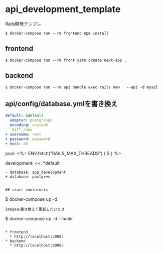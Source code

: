 # api_development_template

Rails開発テンプレ

```
$ docker-compose run --rm frontend npm install
```

## frontend
```
$ docker-compose run --rm front yarn create next-app .
```

## backend
```
$ docker-compose run --rm api bundle exec rails new . --api -d mysql
```

## api/config/database.ymlを書き換え
```api/config/database.yml
default: &default
  adapter: postgresql
  encoding: unicode
```diff_ruby
+ username: root
+ password: password
+ host: db
```
  pool: <%= ENV.fetch("RAILS_MAX_THREADS") { 5 } %>

development:
  <<: *default
```diff_ruby
- database: app_development  
+ database: postgres
```
```

## start containers
```
$ docker-compose up -d
```
imageを書き換えて更新したいとき
```
$ docker-compose up -d --build
```

* frontend
  * http://localhost:3000/
* backend
  * http://localhost:8000/

